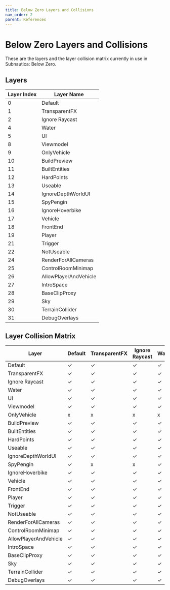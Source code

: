 ```yaml
---
title: Below Zero Layers and Collisions
nav_order: 2
parent: References
---
```


# Below Zero Layers and Collisions

These are the layers and the layer collision matrix currently in use in Subnautica: Below Zero.

## Layers

| Layer Index | Layer Name            |
| ----------- | --------------------- |
| 0           | Default               |
| 1           | TransparentFX         |
| 2           | Ignore Raycast        |
| 4           | Water                 |
| 5           | UI                    |
| 8           | Viewmodel             |
| 9           | OnlyVehicle           |
| 10          | BuildPreview          |
| 11          | BuiltEntities         |
| 12          | HardPoints            |
| 13          | Useable               |
| 14          | IgnoreDepthWorldUI    |
| 15          | SpyPengin             |
| 16          | IgnoreHoverbike       |
| 17          | Vehicle               |
| 18          | FrontEnd              |
| 19          | Player                |
| 21          | Trigger               |
| 22          | NotUseable            |
| 24          | RenderForAllCameras   |
| 25          | ControlRoomMinimap    |
| 26          | AllowPlayerAndVehicle |
| 27          | IntroSpace            |
| 28          | BaseClipProxy         |
| 29          | Sky                   |
| 30          | TerrainCollider       |
| 31          | DebugOverlays         |

## Layer Collision Matrix

| Layer                 | Default | TransparentFX | Ignore Raycast | Water | UI   | Viewmodel | OnlyVehicle | BuildPreview | BuiltEntities | HardPoints | Useable | IgnoreDepthWorldUI | SpyPengin | IgnoreHoverbike | Vehicle | FrontEnd | Player | Trigger | NotUseable | RenderForAllCameras | ControlRoomMinimap | AllowPlayerAndVehicle | IntroSpace | BaseClipProxy | Sky  | TerrainCollider | DebugOverlays |
| --------------------- | ------- | ------------- | -------------- | ----- | ---- | --------- | ----------- | ------------ | ------------- | ---------- | ------- | ------------------ | --------- | --------------- | ------- | -------- | ------ | ------- | ---------- | ------------------- | ------------------ | --------------------- | ---------- | ------------- | ---- | --------------- | ------------- |
| Default               | ✓       | ✓             | ✓              | ✓     | ✓    | ✓         | x           | ✓            | ✓             | ✓          | ✓       | ✓                  | ✓         | ✓               | ✓       | ✓        | ✓      | ✓       | ✓          | ✓                   | ✓                  | ✓                     | ✓          | ✓             | ✓    | ✓               | ✓             |
| TransparentFX         | ✓       | ✓             | ✓              | ✓     | ✓    | ✓         | x           | ✓            | ✓             | ✓          | ✓       | ✓                  | x         | ✓               | ✓       | ✓        | ✓      | ✓       | ✓          | ✓                   | ✓                  | ✓                     | ✓          | ✓             | ✓    | ✓               | ✓             |
| Ignore Raycast        | ✓       | ✓             | ✓              | ✓     | ✓    | ✓         | x           | ✓            | ✓             | ✓          | ✓       | ✓                  | x         | ✓               | ✓       | ✓        | ✓      | ✓       | ✓          | ✓                   | ✓                  | ✓                     | ✓          | ✓             | ✓    | ✓               | ✓             |
| Water                 | ✓       | ✓             | ✓              | ✓     | ✓    | ✓         | x           | ✓            | ✓             | ✓          | ✓       | ✓                  | ✓         | ✓               | ✓       | ✓        | ✓      | ✓       | ✓          | ✓                   | ✓                  | ✓                     | ✓          | ✓             | ✓    | ✓               | ✓             |
| UI                    | ✓       | ✓             | ✓              | ✓     | ✓    | ✓         | x           | ✓            | ✓             | ✓          | ✓       | ✓                  | x         | ✓               | ✓       | ✓        | ✓      | ✓       | ✓          | ✓                   | ✓                  | ✓                     | ✓          | ✓             | ✓    | ✓               | ✓             |
| Viewmodel             | ✓       | ✓             | ✓              | ✓     | ✓    | ✓         | x           | ✓            | ✓             | ✓          | ✓       | ✓                  | x         | ✓               | ✓       | ✓        | ✓      | ✓       | ✓          | ✓                   | ✓                  | ✓                     | ✓          | ✓             | ✓    | ✓               | ✓             |
| OnlyVehicle           | x       | x             | x              | x     | x    | x         | x           | x            | x             | x          | x       | x                  | x         | x               | ✓       | x        | x      | x       | x          | x                   | x                  | x                     | x          | x             | x    | x               | x             |
| BuildPreview          | ✓       | ✓             | ✓              | ✓     | ✓    | ✓         | x           | ✓            | ✓             | ✓          | ✓       | ✓                  | x         | ✓               | ✓       | ✓        | ✓      | ✓       | ✓          | ✓                   | ✓                  | ✓                     | ✓          | ✓             | ✓    | ✓               | ✓             |
| BuiltEntities         | ✓       | ✓             | ✓              | ✓     | ✓    | ✓         | x           | ✓            | ✓             | ✓          | ✓       | ✓                  | x         | ✓               | ✓       | ✓        | ✓      | ✓       | ✓          | ✓                   | ✓                  | ✓                     | ✓          | ✓             | ✓    | ✓               | ✓             |
| HardPoints            | ✓       | ✓             | ✓              | ✓     | ✓    | ✓         | x           | ✓            | ✓             | ✓          | ✓       | ✓                  | ✓         | ✓               | ✓       | ✓        | ✓      | ✓       | ✓          | ✓                   | ✓                  | ✓                     | ✓          | ✓             | ✓    | ✓               | ✓             |
| Useable               | ✓       | ✓             | ✓              | ✓     | ✓    | ✓         | x           | ✓            | ✓             | ✓          | ✓       | ✓                  | ✓         | ✓               | ✓       | ✓        | ✓      | ✓       | ✓          | ✓                   | ✓                  | x                     | ✓          | ✓             | ✓    | ✓               | ✓             |
| IgnoreDepthWorldUI    | ✓       | ✓             | ✓              | ✓     | ✓    | ✓         | x           | ✓            | ✓             | ✓          | ✓       | ✓                  | x         | ✓               | ✓       | ✓        | ✓      | ✓       | ✓          | ✓                   | ✓                  | ✓                     | ✓          | ✓             | ✓    | ✓               | ✓             |
| SpyPengin             | ✓       | x             | x              | ✓     | x    | x         | x           | x            | x             | ✓          | ✓       | x                  | x         | ✓               | ✓       | x        | ✓      | ✓       | ✓          | x                   | ✓                  | ✓                     | ✓          | x             | x    | ✓               | x             |
| IgnoreHoverbike       | ✓       | ✓             | ✓              | ✓     | ✓    | ✓         | x           | ✓            | ✓             | ✓          | ✓       | ✓                  | ✓         | x               | ✓       | x        | ✓      | x       | ✓          | x                   | x                  | ✓                     | ✓          | x             | x    | x               | x             |
| Vehicle               | ✓       | ✓             | ✓              | ✓     | ✓    | ✓         | ✓           | ✓            | ✓             | ✓          | ✓       | ✓                  | ✓         | ✓               | ✓       | ✓        | ✓      | ✓       | ✓          | ✓                   | ✓                  | x                     | ✓          | ✓             | ✓    | ✓               | ✓             |
| FrontEnd              | ✓       | ✓             | ✓              | ✓     | ✓    | ✓         | x           | ✓            | ✓             | ✓          | ✓       | ✓                  | x         | x               | ✓       | ✓        | ✓      | ✓       | ✓          | ✓                   | ✓                  | ✓                     | ✓          | ✓             | ✓    | ✓               | ✓             |
| Player                | ✓       | ✓             | ✓              | ✓     | ✓    | ✓         | x           | ✓            | ✓             | ✓          | ✓       | ✓                  | ✓         | ✓               | ✓       | ✓        | ✓      | ✓       | ✓          | ✓                   | ✓                  | x                     | ✓          | ✓             | ✓    | ✓               | ✓             |
| Trigger               | ✓       | ✓             | ✓              | ✓     | ✓    | ✓         | x           | ✓            | ✓             | ✓          | ✓       | ✓                  | ✓         | x               | ✓       | ✓        | ✓      | ✓       | ✓          | ✓                   | ✓                  | ✓                     | ✓          | ✓             | ✓    | ✓               | ✓             |
| NotUseable            | ✓       | ✓             | ✓              | ✓     | ✓    | ✓         | x           | ✓            | ✓             | ✓          | ✓       | ✓                  | ✓         | ✓               | ✓       | ✓        | ✓      | ✓       | ✓          | ✓                   | ✓                  | ✓                     | ✓          | ✓             | ✓    | ✓               | ✓             |
| RenderForAllCameras   | ✓       | ✓             | ✓              | ✓     | ✓    | ✓         | x           | ✓            | ✓             | ✓          | ✓       | ✓                  | x         | x               | ✓       | ✓        | ✓      | ✓       | ✓          | ✓                   | ✓                  | ✓                     | ✓          | ✓             | ✓    | ✓               | ✓             |
| ControlRoomMinimap    | ✓       | ✓             | ✓              | ✓     | ✓    | ✓         | x           | ✓            | ✓             | ✓          | ✓       | ✓                  | ✓         | x               | ✓       | ✓        | ✓      | ✓       | ✓          | ✓                   | ✓                  | ✓                     | ✓          | ✓             | ✓    | ✓               | ✓             |
| AllowPlayerAndVehicle | ✓       | ✓             | ✓              | ✓     | ✓    | ✓         | x           | ✓            | ✓             | ✓          | x       | ✓                  | ✓         | ✓               | x       | ✓        | x      | ✓       | ✓          | ✓                   | ✓                  | ✓                     | ✓          | ✓             | ✓    | ✓               | ✓             |
| IntroSpace            | ✓       | ✓             | ✓              | ✓     | ✓    | ✓         | x           | ✓            | ✓             | ✓          | ✓       | ✓                  | ✓         | ✓               | ✓       | ✓        | ✓      | ✓       | ✓          | ✓                   | ✓                  | ✓                     | ✓          | ✓             | ✓    | ✓               | ✓             |
| BaseClipProxy         | ✓       | ✓             | ✓              | ✓     | ✓    | ✓         | x           | ✓            | ✓             | ✓          | ✓       | ✓                  | x         | x               | ✓       | ✓        | ✓      | ✓       | ✓          | ✓                   | ✓                  | ✓                     | ✓          | ✓             | ✓    | ✓               | ✓             |
| Sky                   | ✓       | ✓             | ✓              | ✓     | ✓    | ✓         | x           | ✓            | ✓             | ✓          | ✓       | ✓                  | x         | x               | ✓       | ✓        | ✓      | ✓       | ✓          | ✓                   | ✓                  | ✓                     | ✓          | ✓             | ✓    | ✓               | ✓             |
| TerrainCollider       | ✓       | ✓             | ✓              | ✓     | ✓    | ✓         | x           | ✓            | ✓             | ✓          | ✓       | ✓                  | ✓         | x               | ✓       | ✓        | ✓      | ✓       | ✓          | ✓                   | ✓                  | ✓                     | ✓          | ✓             | ✓    | ✓               | ✓             |
| DebugOverlays         | ✓       | ✓             | ✓              | ✓     | ✓    | ✓         | x           | ✓            | ✓             | ✓          | ✓       | ✓                  | x         | x               | ✓       | ✓        | ✓      | ✓       | ✓          | ✓                   | ✓                  | ✓                     | ✓          | ✓             | ✓    | ✓               | ✓             |